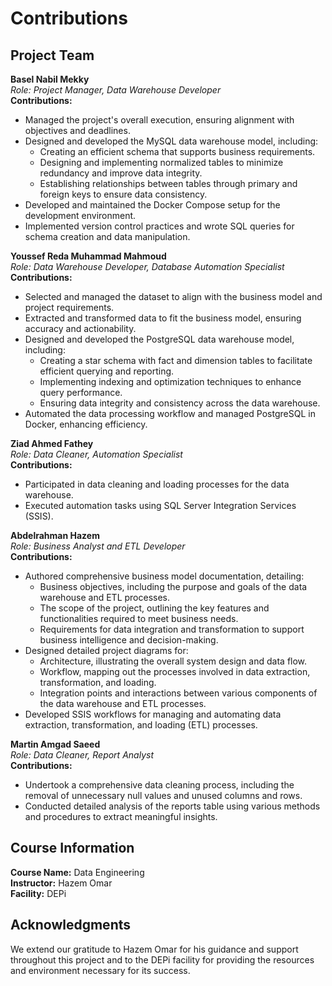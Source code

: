 # Contributions

## Project Team

**Basel Nabil Mekky**  
*Role: Project Manager, Data Warehouse Developer*  
**Contributions:**
- Managed the project's overall execution, ensuring alignment with objectives and deadlines.
- Designed and developed the MySQL data warehouse model, including:
  - Creating an efficient schema that supports business requirements.
  - Designing and implementing normalized tables to minimize redundancy and improve data integrity.
  - Establishing relationships between tables through primary and foreign keys to ensure data consistency.
- Developed and maintained the Docker Compose setup for the development environment.
- Implemented version control practices and wrote SQL queries for schema creation and data manipulation.

**Youssef Reda Muhammad Mahmoud**  
*Role: Data Warehouse Developer, Database Automation Specialist*  
**Contributions:**
- Selected and managed the dataset to align with the business model and project requirements.
- Extracted and transformed data to fit the business model, ensuring accuracy and actionability.
- Designed and developed the PostgreSQL data warehouse model, including:
  - Creating a star schema with fact and dimension tables to facilitate efficient querying and reporting.
  - Implementing indexing and optimization techniques to enhance query performance.
  - Ensuring data integrity and consistency across the data warehouse.
- Automated the data processing workflow and managed PostgreSQL in Docker, enhancing efficiency.

**Ziad Ahmed Fathey**  
*Role: Data Cleaner, Automation Specialist*  
**Contributions:**
- Participated in data cleaning and loading processes for the data warehouse.
- Executed automation tasks using SQL Server Integration Services (SSIS).

**Abdelrahman Hazem**  
*Role: Business Analyst and ETL Developer*  
**Contributions:**
- Authored comprehensive business model documentation, detailing:
  - Business objectives, including the purpose and goals of the data warehouse and ETL processes.
  - The scope of the project, outlining the key features and functionalities required to meet business needs.
  - Requirements for data integration and transformation to support business intelligence and decision-making.
- Designed detailed project diagrams for:
  - Architecture, illustrating the overall system design and data flow.
  - Workflow, mapping out the processes involved in data extraction, transformation, and loading.
  - Integration points and interactions between various components of the data warehouse and ETL processes.
- Developed SSIS workflows for managing and automating data extraction, transformation, and loading (ETL) processes.

**Martin Amgad Saeed**  
*Role: Data Cleaner, Report Analyst*  
**Contributions:**
- Undertook a comprehensive data cleaning process, including the removal of unnecessary null values and unused columns and rows.
- Conducted detailed analysis of the reports table using various methods and procedures to extract meaningful insights.

## Course Information
**Course Name:** Data Engineering  
**Instructor:** Hazem Omar  
**Facility:** DEPi

## Acknowledgments
We extend our gratitude to Hazem Omar for his guidance and support throughout this project and to the DEPi facility for providing the resources and environment necessary for its success.
